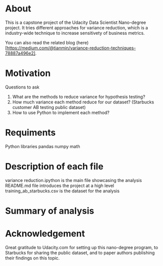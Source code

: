 # About
This is a capstone project of the Udacity Data Scientist Nano-degree project. It tries different approaches for variance reduction, which is a industry-wide technique to increase sensitivety of business metrics.

You can also read the related blog (here)[https://medium.com/@tianmin/variance-reduction-techniques-78887a496e2].

# Motivation
Questions to ask
1. What are the methods to reduce variance for hypothesis testing?
2. How much variance each method reduce for our dataset? (Starbucks customer AB testing public dataset)
3. How to use Python to implement each method?

# Requiments
Python libraries
pandas
numpy
math

# Description of each file
variance reduction.ipython is the main file showcasing the analysis
README.md file introduces the project at a high level
training_ab_starbucks.csv is the dataset for the analysis


# Summary of analysis


# Acknowledgement
Great gratitude to Udacity.com for setting up this nano-degree program, to Starbucks for sharing the public dataset, and to paper authors publishing their findings on this topic.